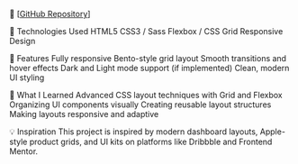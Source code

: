 🔗 [[GitHub Repository](https://github.com/Mohammad-Irfan-Noorzada/Frontend-Mentor-Challange/tree/main](https://mohammad-irfan-noorzada.github.io/Frontend-Mentor-Challange/))]

🧰 Technologies Used
HTML5
CSS3 / Sass
Flexbox / CSS Grid
Responsive Design

🚀 Features
Fully responsive Bento-style grid layout
Smooth transitions and hover effects
Dark and Light mode support (if implemented)
Clean, modern UI styling

📖 What I Learned
Advanced CSS layout techniques with Grid and Flexbox
Organizing UI components visually
Creating reusable layout structures
Making layouts responsive and adaptive

💡 Inspiration
This project is inspired by modern dashboard layouts, Apple-style product grids, and UI kits on platforms like Dribbble and Frontend Mentor.
